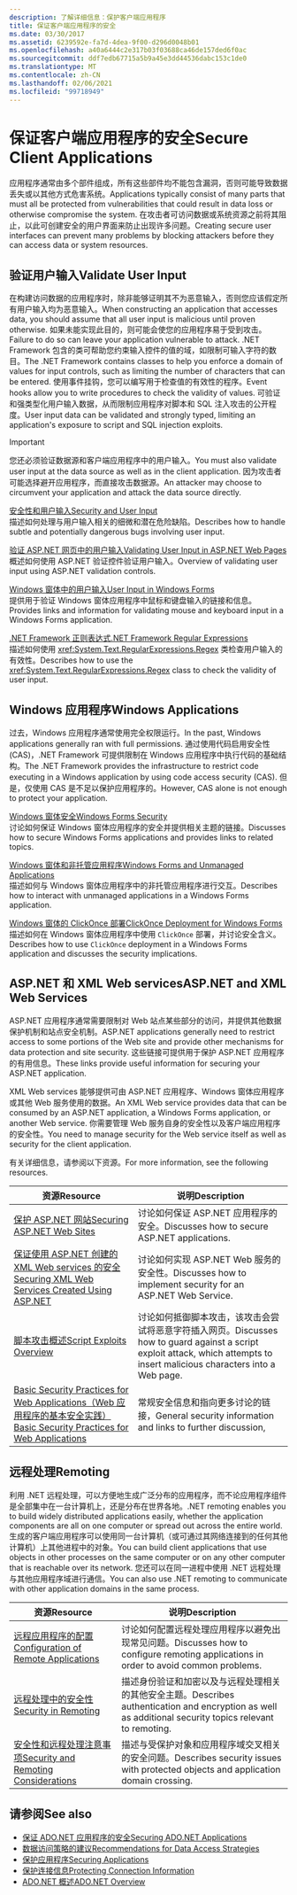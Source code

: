 ```yaml
---
description: 了解详细信息：保护客户端应用程序
title: 保证客户端应用程序的安全
ms.date: 03/30/2017
ms.assetid: 6239592e-fa7d-4dea-9f00-d296d0048b01
ms.openlocfilehash: a40a6444c2e317b03f03688ca46de157ded6f0ac
ms.sourcegitcommit: ddf7edb67715a5b9a45e3dd44536dabc153c1de0
ms.translationtype: MT
ms.contentlocale: zh-CN
ms.lasthandoff: 02/06/2021
ms.locfileid: "99718949"
---
```

# <a name="secure-client-applications"></a><span data-ttu-id="4f4f2-103">保证客户端应用程序的安全</span><span class="sxs-lookup"><span data-stu-id="4f4f2-103">Secure Client Applications</span></span>

<span data-ttu-id="4f4f2-104">应用程序通常由多个部件组成，所有这些部件均不能包含漏洞，否则可能导致数据丢失或以其他方式危害系统。</span><span class="sxs-lookup"><span data-stu-id="4f4f2-104">Applications typically consist of many parts that must all be protected from vulnerabilities that could result in data loss or otherwise compromise the system.</span></span> <span data-ttu-id="4f4f2-105">在攻击者可访问数据或系统资源之前将其阻止，以此可创建安全的用户界面来防止出现许多问题。</span><span class="sxs-lookup"><span data-stu-id="4f4f2-105">Creating secure user interfaces can prevent many problems by blocking attackers before they can access data or system resources.</span></span>  
  
## <a name="validate-user-input"></a><span data-ttu-id="4f4f2-106">验证用户输入</span><span class="sxs-lookup"><span data-stu-id="4f4f2-106">Validate User Input</span></span>  

 <span data-ttu-id="4f4f2-107">在构建访问数据的应用程序时，除非能够证明其不为恶意输入，否则您应该假定所有用户输入均为恶意输入。</span><span class="sxs-lookup"><span data-stu-id="4f4f2-107">When constructing an application that accesses data, you should assume that all user input is malicious until proven otherwise.</span></span> <span data-ttu-id="4f4f2-108">如果未能实现此目的，则可能会使您的应用程序易于受到攻击。</span><span class="sxs-lookup"><span data-stu-id="4f4f2-108">Failure to do so can leave your application vulnerable to attack.</span></span> <span data-ttu-id="4f4f2-109">.NET Framework 包含的类可帮助您约束输入控件的值的域，如限制可输入字符的数目。</span><span class="sxs-lookup"><span data-stu-id="4f4f2-109">The .NET Framework contains classes to help you enforce a domain of values for input controls, such as limiting the number of characters that can be entered.</span></span> <span data-ttu-id="4f4f2-110">使用事件挂钩，您可以编写用于检查值的有效性的程序。</span><span class="sxs-lookup"><span data-stu-id="4f4f2-110">Event hooks allow you to write procedures to check the validity of values.</span></span> <span data-ttu-id="4f4f2-111">可验证和强类型化用户输入数据，从而限制应用程序对脚本和 SQL 注入攻击的公开程度。</span><span class="sxs-lookup"><span data-stu-id="4f4f2-111">User input data can be validated and strongly typed, limiting an application's exposure to script and SQL injection exploits.</span></span>  
  
> [!IMPORTANT]
> <span data-ttu-id="4f4f2-112">您还必须验证数据源和客户端应用程序中的用户输入。</span><span class="sxs-lookup"><span data-stu-id="4f4f2-112">You must also validate user input at the data source as well as in the client application.</span></span> <span data-ttu-id="4f4f2-113">因为攻击者可能选择避开应用程序，而直接攻击数据源。</span><span class="sxs-lookup"><span data-stu-id="4f4f2-113">An attacker may choose to circumvent your application and attack the data source directly.</span></span>  
  
 [<span data-ttu-id="4f4f2-114">安全性和用户输入</span><span class="sxs-lookup"><span data-stu-id="4f4f2-114">Security and User Input</span></span>](../../../standard/security/security-and-user-input.md)  
 <span data-ttu-id="4f4f2-115">描述如何处理与用户输入相关的细微和潜在危险缺陷。</span><span class="sxs-lookup"><span data-stu-id="4f4f2-115">Describes how to handle subtle and potentially dangerous bugs involving user input.</span></span>  
  
 <span data-ttu-id="4f4f2-116">[验证 ASP.NET 网页中的用户输入](/previous-versions/aspnet/7kh55542(v=vs.100))</span><span class="sxs-lookup"><span data-stu-id="4f4f2-116">[Validating User Input in ASP.NET Web Pages](/previous-versions/aspnet/7kh55542(v=vs.100))</span></span>  
 <span data-ttu-id="4f4f2-117">概述如何使用 ASP.NET 验证控件验证用户输入。</span><span class="sxs-lookup"><span data-stu-id="4f4f2-117">Overview of validating user input using ASP.NET validation controls.</span></span>  
  
 [<span data-ttu-id="4f4f2-118">Windows 窗体中的用户输入</span><span class="sxs-lookup"><span data-stu-id="4f4f2-118">User Input in Windows Forms</span></span>](/dotnet/desktop/winforms/user-input-in-windows-forms)  
 <span data-ttu-id="4f4f2-119">提供用于验证 Windows 窗体应用程序中鼠标和键盘输入的链接和信息。</span><span class="sxs-lookup"><span data-stu-id="4f4f2-119">Provides links and information for validating mouse and keyboard input in a Windows Forms application.</span></span>  
  
 [<span data-ttu-id="4f4f2-120">.NET Framework 正则表达式</span><span class="sxs-lookup"><span data-stu-id="4f4f2-120">.NET Framework Regular Expressions</span></span>](../../../standard/base-types/regular-expressions.md)  
 <span data-ttu-id="4f4f2-121">描述如何使用 <xref:System.Text.RegularExpressions.Regex> 类检查用户输入的有效性。</span><span class="sxs-lookup"><span data-stu-id="4f4f2-121">Describes how to use the <xref:System.Text.RegularExpressions.Regex> class to check the validity of user input.</span></span>  
  
## <a name="windows-applications"></a><span data-ttu-id="4f4f2-122">Windows 应用程序</span><span class="sxs-lookup"><span data-stu-id="4f4f2-122">Windows Applications</span></span>  

 <span data-ttu-id="4f4f2-123">过去，Windows 应用程序通常使用完全权限运行。</span><span class="sxs-lookup"><span data-stu-id="4f4f2-123">In the past, Windows applications generally ran with full permissions.</span></span> <span data-ttu-id="4f4f2-124">通过使用代码启用安全性 (CAS)，.NET Framework 可提供限制在 Windows 应用程序中执行代码的基础结构。</span><span class="sxs-lookup"><span data-stu-id="4f4f2-124">The .NET Framework provides the infrastructure to restrict code executing in a Windows application by using code access security (CAS).</span></span> <span data-ttu-id="4f4f2-125">但是，仅使用 CAS 是不足以保护应用程序的。</span><span class="sxs-lookup"><span data-stu-id="4f4f2-125">However, CAS alone is not enough to protect your application.</span></span>  
  
 [<span data-ttu-id="4f4f2-126">Windows 窗体安全</span><span class="sxs-lookup"><span data-stu-id="4f4f2-126">Windows Forms Security</span></span>](/dotnet/desktop/winforms/windows-forms-security)  
 <span data-ttu-id="4f4f2-127">讨论如何保证 Windows 窗体应用程序的安全并提供相关主题的链接。</span><span class="sxs-lookup"><span data-stu-id="4f4f2-127">Discusses how to secure Windows Forms applications and provides links to related topics.</span></span>  
  
 [<span data-ttu-id="4f4f2-128">Windows 窗体和非托管应用程序</span><span class="sxs-lookup"><span data-stu-id="4f4f2-128">Windows Forms and Unmanaged Applications</span></span>](/dotnet/desktop/winforms/advanced/windows-forms-and-unmanaged-applications)  
 <span data-ttu-id="4f4f2-129">描述如何与 Windows 窗体应用程序中的非托管应用程序进行交互。</span><span class="sxs-lookup"><span data-stu-id="4f4f2-129">Describes how to interact with unmanaged applications in a Windows Forms application.</span></span>  
  
 [<span data-ttu-id="4f4f2-130">Windows 窗体的 ClickOnce 部署</span><span class="sxs-lookup"><span data-stu-id="4f4f2-130">ClickOnce Deployment for Windows Forms</span></span>](/dotnet/desktop/winforms/clickonce-deployment-for-windows-forms)  
 <span data-ttu-id="4f4f2-131">描述如何在 Windows 窗体应用程序中使用 `ClickOnce` 部署，并讨论安全含义。</span><span class="sxs-lookup"><span data-stu-id="4f4f2-131">Describes how to use `ClickOnce` deployment in a Windows Forms application and discusses the security implications.</span></span>  
  
## <a name="aspnet-and-xml-web-services"></a><span data-ttu-id="4f4f2-132">ASP.NET 和 XML Web services</span><span class="sxs-lookup"><span data-stu-id="4f4f2-132">ASP.NET and XML Web Services</span></span>  

 <span data-ttu-id="4f4f2-133">ASP.NET 应用程序通常需要限制对 Web 站点某些部分的访问，并提供其他数据保护机制和站点安全机制。</span><span class="sxs-lookup"><span data-stu-id="4f4f2-133">ASP.NET applications generally need to restrict access to some portions of the Web site and provide other mechanisms for data protection and site security.</span></span> <span data-ttu-id="4f4f2-134">这些链接可提供用于保护 ASP.NET 应用程序的有用信息。</span><span class="sxs-lookup"><span data-stu-id="4f4f2-134">These links provide useful information for securing your ASP.NET application.</span></span>  
  
 <span data-ttu-id="4f4f2-135">XML Web services 能够提供可由 ASP.NET 应用程序、Windows 窗体应用程序或其他 Web 服务使用的数据。</span><span class="sxs-lookup"><span data-stu-id="4f4f2-135">An XML Web service provides data that can be consumed by an ASP.NET application, a Windows Forms application, or another Web service.</span></span> <span data-ttu-id="4f4f2-136">你需要管理 Web 服务自身的安全性以及客户端应用程序的安全性。</span><span class="sxs-lookup"><span data-stu-id="4f4f2-136">You need to manage security for the Web service itself as well as security for the client application.</span></span>  
  
 <span data-ttu-id="4f4f2-137">有关详细信息，请参阅以下资源。</span><span class="sxs-lookup"><span data-stu-id="4f4f2-137">For more information, see the following resources.</span></span>  
  
|<span data-ttu-id="4f4f2-138">资源</span><span class="sxs-lookup"><span data-stu-id="4f4f2-138">Resource</span></span>|<span data-ttu-id="4f4f2-139">说明</span><span class="sxs-lookup"><span data-stu-id="4f4f2-139">Description</span></span>|  
|--------------|-----------------|  
|<span data-ttu-id="4f4f2-140">[保护 ASP.NET 网站](/previous-versions/aspnet/91f66yxt(v=vs.100))</span><span class="sxs-lookup"><span data-stu-id="4f4f2-140">[Securing ASP.NET Web Sites](/previous-versions/aspnet/91f66yxt(v=vs.100))</span></span>|<span data-ttu-id="4f4f2-141">讨论如何保证 ASP.NET 应用程序的安全。</span><span class="sxs-lookup"><span data-stu-id="4f4f2-141">Discusses how to secure ASP.NET applications.</span></span>|  
|<span data-ttu-id="4f4f2-142">[保证使用 ASP.NET 创建的 XML Web services 的安全](/previous-versions/dotnet/netframework-4.0/w67h0dw7(v=vs.100))</span><span class="sxs-lookup"><span data-stu-id="4f4f2-142">[Securing XML Web Services Created Using ASP.NET](/previous-versions/dotnet/netframework-4.0/w67h0dw7(v=vs.100))</span></span>|<span data-ttu-id="4f4f2-143">讨论如何实现 ASP.NET Web 服务的安全性。</span><span class="sxs-lookup"><span data-stu-id="4f4f2-143">Discusses how to implement security for an ASP.NET Web Service.</span></span>|  
|<span data-ttu-id="4f4f2-144">[脚本攻击概述](/previous-versions/aspnet/w1sw53ds(v=vs.100))</span><span class="sxs-lookup"><span data-stu-id="4f4f2-144">[Script Exploits Overview](/previous-versions/aspnet/w1sw53ds(v=vs.100))</span></span>|<span data-ttu-id="4f4f2-145">讨论如何抵御脚本攻击，该攻击会尝试将恶意字符插入网页。</span><span class="sxs-lookup"><span data-stu-id="4f4f2-145">Discusses how to guard against a script exploit attack, which attempts to insert malicious characters into a Web page.</span></span>|  
|<span data-ttu-id="4f4f2-146">[Basic Security Practices for Web Applications（Web 应用程序的基本安全实践）](/previous-versions/aspnet/zdh19h94(v=vs.100))</span><span class="sxs-lookup"><span data-stu-id="4f4f2-146">[Basic Security Practices for Web Applications](/previous-versions/aspnet/zdh19h94(v=vs.100))</span></span>|<span data-ttu-id="4f4f2-147">常规安全信息和指向更多讨论的链接，</span><span class="sxs-lookup"><span data-stu-id="4f4f2-147">General security information and links to further discussion,</span></span>|  
  
## <a name="remoting"></a><span data-ttu-id="4f4f2-148">远程处理</span><span class="sxs-lookup"><span data-stu-id="4f4f2-148">Remoting</span></span>  

 <span data-ttu-id="4f4f2-149">利用 .NET 远程处理，可以方便地生成广泛分布的应用程序，而不论应用程序组件是全部集中在一台计算机上，还是分布在世界各地。</span><span class="sxs-lookup"><span data-stu-id="4f4f2-149">.NET remoting enables you to build widely distributed applications easily, whether the application components are all on one computer or spread out across the entire world.</span></span> <span data-ttu-id="4f4f2-150">生成的客户端应用程序可以使用同一台计算机（或可通过其网络连接到的任何其他计算机）上其他进程中的对象。</span><span class="sxs-lookup"><span data-stu-id="4f4f2-150">You can build client applications that use objects in other processes on the same computer or on any other computer that is reachable over its network.</span></span> <span data-ttu-id="4f4f2-151">您还可以在同一进程中使用 .NET 远程处理与其他应用程序域进行通信。</span><span class="sxs-lookup"><span data-stu-id="4f4f2-151">You can also use .NET remoting to communicate with other application domains in the same process.</span></span>  
  
|<span data-ttu-id="4f4f2-152">资源</span><span class="sxs-lookup"><span data-stu-id="4f4f2-152">Resource</span></span>|<span data-ttu-id="4f4f2-153">说明</span><span class="sxs-lookup"><span data-stu-id="4f4f2-153">Description</span></span>|  
|--------------|-----------------|  
|<span data-ttu-id="4f4f2-154">[远程应用程序的配置](/previous-versions/dotnet/netframework-4.0/b8tysty8(v=vs.100))</span><span class="sxs-lookup"><span data-stu-id="4f4f2-154">[Configuration of Remote Applications](/previous-versions/dotnet/netframework-4.0/b8tysty8(v=vs.100))</span></span>|<span data-ttu-id="4f4f2-155">讨论如何配置远程处理应用程序以避免出现常见问题。</span><span class="sxs-lookup"><span data-stu-id="4f4f2-155">Discusses how to configure remoting applications in order to avoid common problems.</span></span>|  
|<span data-ttu-id="4f4f2-156">[远程处理中的安全性](/previous-versions/dotnet/netframework-4.0/9hwst9th(v=vs.100))</span><span class="sxs-lookup"><span data-stu-id="4f4f2-156">[Security in Remoting](/previous-versions/dotnet/netframework-4.0/9hwst9th(v=vs.100))</span></span>|<span data-ttu-id="4f4f2-157">描述身份验证和加密以及与远程处理相关的其他安全主题。</span><span class="sxs-lookup"><span data-stu-id="4f4f2-157">Describes authentication and encryption as well as additional security topics relevant to remoting.</span></span>|  
|[<span data-ttu-id="4f4f2-158">安全性和远程处理注意事项</span><span class="sxs-lookup"><span data-stu-id="4f4f2-158">Security and Remoting Considerations</span></span>](../../misc/security-and-remoting-considerations.md)|<span data-ttu-id="4f4f2-159">描述与受保护对象和应用程序域交叉相关的安全问题。</span><span class="sxs-lookup"><span data-stu-id="4f4f2-159">Describes security issues with protected objects and application domain crossing.</span></span>|  
  
## <a name="see-also"></a><span data-ttu-id="4f4f2-160">请参阅</span><span class="sxs-lookup"><span data-stu-id="4f4f2-160">See also</span></span>

- [<span data-ttu-id="4f4f2-161">保证 ADO.NET 应用程序的安全</span><span class="sxs-lookup"><span data-stu-id="4f4f2-161">Securing ADO.NET Applications</span></span>](securing-ado-net-applications.md)
- <span data-ttu-id="4f4f2-162">[数据访问策略的建议](/previous-versions/visualstudio/visual-studio-2008/8fxztkff(v=vs.90))</span><span class="sxs-lookup"><span data-stu-id="4f4f2-162">[Recommendations for Data Access Strategies](/previous-versions/visualstudio/visual-studio-2008/8fxztkff(v=vs.90))</span></span>
- [<span data-ttu-id="4f4f2-163">保护应用程序</span><span class="sxs-lookup"><span data-stu-id="4f4f2-163">Securing Applications</span></span>](/visualstudio/ide/securing-applications)
- [<span data-ttu-id="4f4f2-164">保护连接信息</span><span class="sxs-lookup"><span data-stu-id="4f4f2-164">Protecting Connection Information</span></span>](protecting-connection-information.md)
- [<span data-ttu-id="4f4f2-165">ADO.NET 概述</span><span class="sxs-lookup"><span data-stu-id="4f4f2-165">ADO.NET Overview</span></span>](ado-net-overview.md)

